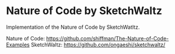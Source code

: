 # Nature of Code by SketchWaltz

Implementation of the Nature of Code by SketchWatltz.

Nature of Code: https://github.com/shiffman/The-Nature-of-Code-Examples
SketchWaltz: https://github.com/ongaeshi/sketchwaltz/

